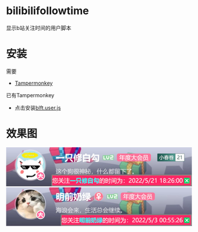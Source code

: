 # bilibilifollowtime
显示b站关注时间的用户脚本

# 安装
需要
+ [Tampermonkey](https://www.tampermonkey.net/)

已有Tampermonkey

+ 点击安装[blft.user.js](blft.user.js)

# 效果图
![img](1.webp)
![img](2.webp)